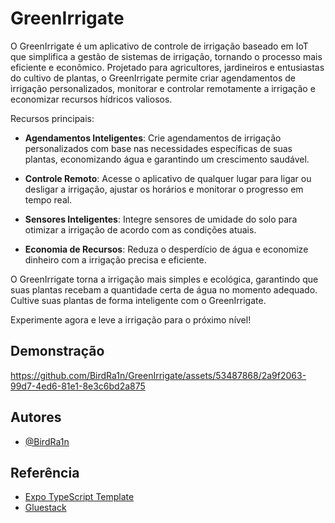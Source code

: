 # GreenIrrigate

O GreenIrrigate é um aplicativo de controle de irrigação baseado em IoT que simplifica a gestão de sistemas de irrigação, tornando o processo mais eficiente e econômico. Projetado para agricultores, jardineiros e entusiastas do cultivo de plantas, o GreenIrrigate permite criar agendamentos de irrigação personalizados, monitorar e controlar remotamente a irrigação e economizar recursos hídricos valiosos.

Recursos principais:

- **Agendamentos Inteligentes**: Crie agendamentos de irrigação personalizados com base nas necessidades específicas de suas plantas, economizando água e garantindo um crescimento saudável.

- **Controle Remoto**: Acesse o aplicativo de qualquer lugar para ligar ou desligar a irrigação, ajustar os horários e monitorar o progresso em tempo real.

- **Sensores Inteligentes**: Integre sensores de umidade do solo para otimizar a irrigação de acordo com as condições atuais.

- **Economia de Recursos**: Reduza o desperdício de água e economize dinheiro com a irrigação precisa e eficiente.

O GreenIrrigate torna a irrigação mais simples e ecológica, garantindo que suas plantas recebam a quantidade certa de água no momento adequado. Cultive suas plantas de forma inteligente com o GreenIrrigate.

Experimente agora e leve a irrigação para o próximo nível!

## Demonstração

https://github.com/BirdRa1n/GreenIrrigate/assets/53487868/2a9f2063-99d7-4ed6-81e1-8e3c6bd2a875


## Autores

- [@BirdRa1n](https://www.github.com/BirdRa1n)

## Referência

- [Expo TypeScript Template](https://docs.expo.dev/guides/typescript/)
- [Gluestack](https://gluestack.io/)
